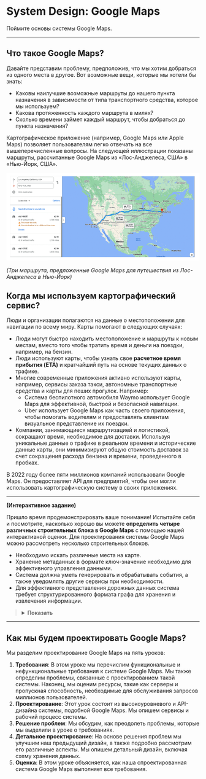 # System Design: Google Maps

Поймите основы системы Google Maps.

---

## Что такое Google Maps?

Давайте представим проблему, предположив, что мы хотим добраться из одного места в другое. Вот возможные вещи, которые мы хотели бы знать:

* Каковы наилучшие возможные маршруты до нашего пункта назначения в зависимости от типа транспортного средства, которое мы используем?
* Какова протяженность каждого маршрута в милях?
* Сколько времени займет каждый маршрут, чтобы добраться до пункта назначения?

Картографическое приложение (например, Google Maps или Apple Maps) позволяет пользователям легко отвечать на все вышеперечисленные вопросы.
На следующей иллюстрации показаны маршруты, рассчитанные Google Maps из «Лос-Анджелеса, США» в «Нью-Йорк, США».

![img.png](img/img.png)

*(Три маршрута, предложенные Google Maps для путешествия из Лос-Анджелеса в Нью-Йорк)*

## Когда мы используем картографический сервис?

Люди и организации полагаются на данные о местоположении для навигации по всему миру. Карты помогают в следующих случаях:

* Люди могут быстро находить местоположение и маршруты к новым местам, вместо того чтобы тратить время и деньги на поездки, например, на
  бензин.
* Люди используют карты, чтобы узнать свое **расчетное время прибытия (ETA)** и кратчайший путь на основе текущих данных о трафике.
* Многие современные приложения активно используют карты, например, сервисы заказа такси, автономные транспортные средства и карты для пеших
  прогулок. Например:
    * Система беспилотного автомобиля Waymo использует Google Maps для эффективной, быстрой и безопасной навигации.
    * Uber использует Google Maps как часть своего приложения, чтобы помогать водителям и предоставлять клиентам визуальное представление их
      поездки.
* Компании, занимающиеся маршрутизацией и логистикой, сокращают время, необходимое для доставки. Используя уникальные данные о трафике в
  реальном времени и исторические данные карты, они минимизируют общую стоимость доставок за счет сокращения расхода бензина и времени,
  проведенного в пробках.

В 2022 году более пяти миллионов компаний использовали Google Maps. Он предоставляет API для предприятий, чтобы они могли использовать
картографическую систему в своих приложениях.

---

**(Интерактивное задание)**

Пришло время продемонстрировать ваше понимание! Испытайте себя и посмотрите, насколько хорошо вы можете **определить четыре различных
строительных блока в Google Maps** с помощью нашей интерактивной оценки. Для проектирования системы Google Maps можно рассмотреть несколько
строительных блоков.

* Необходимо искать различные места на карте.
* Хранение метаданных в формате ключ-значение необходимо для эффективного управления данными.
* Система должна уметь генерировать и обрабатывать события, а также уведомлять другие сервисы при необходимости.
* Для эффективного представления дорожных данных система требует структурированного формата графа для хранения и извлечения информации.

> <details>
>  <summary><b>Показать</b></summary>
>   а) Распределенный поисковый сервис для поиска различных мест на карте.
>
>   б) Хранилище ключей и значений для хранения информации о метаданных.
> 
>   в) Подсистема pub-sub для генерации важных событий во время навигации и реагирования на них, а также уведомления соответствующих служб.
>
>   d) Графические базы данных для хранения дорожных данных из различных источников в виде графика.
>
>   Эти компоненты работают вместе, обеспечивая эффективный поиск, управление данными, обработку событий и представление географической информации.
>
> </details>

---

## Как мы будем проектировать Google Maps?

Мы разделим проектирование Google Maps на пять уроков:

1. **Требования**: В этом уроке мы перечислим функциональные и нефункциональные требования к системе Google Maps. Мы также определим
   проблемы, связанные с проектированием такой системы. Наконец, мы оценим ресурсы, такие как серверы и пропускная способность, необходимые
   для обслуживания запросов миллионов пользователей.
2. **Проектирование**: Этот урок состоит из высокоуровневого и API-дизайна системы, подобной Google Maps. Мы опишем сервисы и рабочий
   процесс системы.
3. **Решение проблем**: Мы обсудим, как преодолеть проблемы, которые мы выделили в уроке о требованиях.
4. **Детальное проектирование**: На основе решения проблем мы улучшим наш предыдущий дизайн, а также подробно рассмотрим его различные
   аспекты. Мы опишем детальный дизайн, включая схему хранения данных.
5. **Оценка**: В этом уроке объясняется, как наша спроектированная система Google Maps выполняет все требования.
